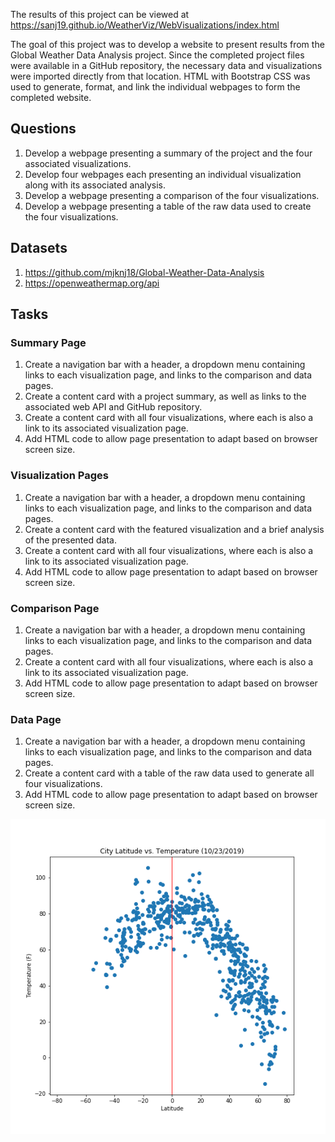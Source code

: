 
The results of this project can be viewed at https://sanj19.github.io/WeatherViz/WebVisualizations/index.html

The goal of this project was to develop a website to present results from the Global Weather Data Analysis project. Since the completed project files were available in a GitHub repository, the necessary data and visualizations were imported directly from that location. HTML with Bootstrap CSS was used to generate, format, and link the individual webpages to form the completed website.

## Questions

1. Develop a webpage presenting a summary of the project and the four associated visualizations.
2. Develop four webpages each presenting an individual visualization along with its associated analysis.
3. Develop a webpage presenting a comparison of the four visualizations.
4. Develop a webpage presenting a table of the raw data used to create the four visualizations.

## Datasets

1. https://github.com/mjknj18/Global-Weather-Data-Analysis
2. https://openweathermap.org/api

## Tasks

### Summary Page

1. Create a navigation bar with a header, a dropdown menu containing links to each visualization page, and links to the comparison and data pages.
2. Create a content card with a project summary, as well as links to the associated web API and GitHub repository. 
3. Create a content card with all four visualizations, where each is also a link to its associated visualization page.
4. Add HTML code to allow page presentation to adapt based on browser screen size.

### Visualization Pages

1. Create a navigation bar with a header, a dropdown menu containing links to each visualization page, and links to the comparison and data pages.
2. Create a content card with the featured visualization and a brief analysis of the presented data.
3. Create a content card with all four visualizations, where each is also a link to its associated visualization page.
4. Add HTML code to allow page presentation to adapt based on browser screen size.

### Comparison Page

1. Create a navigation bar with a header, a dropdown menu containing links to each visualization page, and links to the comparison and data pages.
2. Create a content card with all four visualizations, where each is also a link to its associated visualization page.
3. Add HTML code to allow page presentation to adapt based on browser screen size.

### Data Page

1. Create a navigation bar with a header, a dropdown menu containing links to each visualization page, and links to the comparison and data pages.
2. Create a content card with a table of the raw data used to generate all four visualizations.
3. Add HTML code to allow page presentation to adapt based on browser screen size.

![temp in world cities](temp_vs_lat.png "Temp in World Cities")
